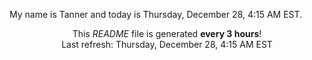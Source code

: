 My name is Tanner and today is Thursday, December 28, 4:15 AM EST.

<p align="center">This <i>README</i> file is generated <b>every 3 hours</b>!</br>Last refresh: Thursday, December 28, 4:15 AM EST<br /></p>

